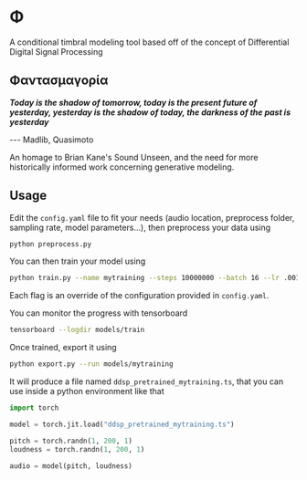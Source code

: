 # Φ

A conditional timbral modeling tool based off of the concept of Differential Digital
Signal Processing

## Φαντασμαγορία

**_Today is the shadow of tomorrow, today is the present future of yesterday, yesterday is
the shadow of today, the darkness of the past is yesterday_**

--- Madlib, Quasimoto

An homage to Brian Kane's Sound Unseen, and the need for more historically informed work
concerning generative modeling.

## Usage

Edit the `config.yaml` file to fit your needs (audio location, preprocess folder, sampling rate, model parameters...), then preprocess your data using

```bash
python preprocess.py
```

You can then train your model using

```bash
python train.py --name mytraining --steps 10000000 --batch 16 --lr .001
```

Each flag is an override of the configuration provided in `config.yaml`.

You can monitor the progress with tensorboard

```bash
tensorboard --logdir models/train
```

Once trained, export it using

```bash
python export.py --run models/mytraining
```

It will produce a file named `ddsp_pretrained_mytraining.ts`, that you can use inside a python environment like that

```python
import torch

model = torch.jit.load("ddsp_pretrained_mytraining.ts")

pitch = torch.randn(1, 200, 1)
loudness = torch.randn(1, 200, 1)

audio = model(pitch, loudness)
```

```

```

```

```

```

```

```

```
```
